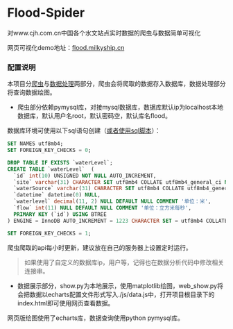 # Flood-Spider
对www.cjh.com.cn中国各个水文站点实时数据的爬虫与数据简单可视化

网页可视化demo地址：[flood.milkyship.cn](http://flood.milkyship.cn)

### 配置说明

本项目分[爬虫](spider.py)与[数据处理](show.py/web_show.py)两部分，爬虫会将爬取的数据存入数据库，数据处理部分将查询数据绘图。

* 爬虫部分依赖pymysql库，对接mysql数据库，数据库默认ip为localhost本地数据库，默认用户名root，默认密码空，默认库名flood。

数据库环境可使用以下sql语句创建（[或者使用sql脚本](flood.sql)）：
```sql
SET NAMES utf8mb4;
SET FOREIGN_KEY_CHECKS = 0;

DROP TABLE IF EXISTS `waterLevel`;
CREATE TABLE `waterLevel`  (
  `id` int(10) UNSIGNED NOT NULL AUTO_INCREMENT,
  `site` varchar(31) CHARACTER SET utf8mb4 COLLATE utf8mb4_general_ci NOT NULL,
  `waterSource` varchar(31) CHARACTER SET utf8mb4 COLLATE utf8mb4_general_ci NULL DEFAULT NULL,
  `datetime` datetime(0) NULL,
  `waterlevel` decimal(11, 2) NULL DEFAULT NULL COMMENT '单位：米',
  `flow` int(11) NULL DEFAULT NULL COMMENT '单位：立方米每秒',
  PRIMARY KEY (`id`) USING BTREE
) ENGINE = InnoDB AUTO_INCREMENT = 1223 CHARACTER SET = utf8mb4 COLLATE = utf8mb4_general_ci ROW_FORMAT = Dynamic;

SET FOREIGN_KEY_CHECKS = 1;
```

爬虫爬取的api每小时更新，建议放在自己的服务器上设置定时运行。

>如果使用了自定义的数据库ip，用户等，记得也在数据分析代码中修改相关连接串。

* 数据展示部分，show.py为本地展示，使用matplotlib绘图，web_show.py将会把数据以echarts配置文件形式写入./js/data.js中，打开项目根目录下的index.html即可使用网页查看数据。

网页版绘图使用了echarts库，数据查询使用python pymysql库。
